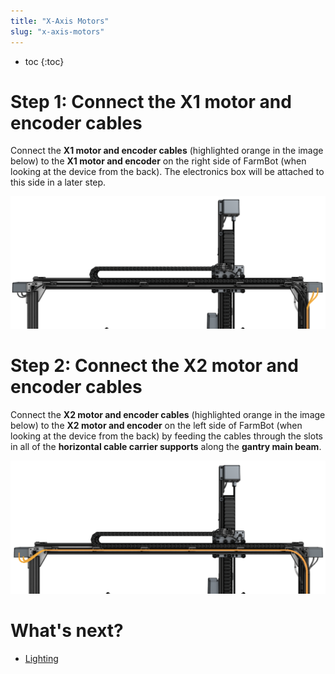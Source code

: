 ```yaml
---
title: "X-Axis Motors"
slug: "x-axis-motors"
---
```


* toc
{:toc}


# Step 1: Connect the X1 motor and encoder cables

Connect the **X1 motor and encoder cables** (highlighted orange in the image below) to the **X1 motor and encoder** on the right side of FarmBot (when looking at the device from the back). The electronics box will be attached to this side in a later step.

![x1 motor cable from back](_images/x1_motor_cable_from_back.png)

# Step 2: Connect the X2 motor and encoder cables

Connect the **X2 motor and encoder cables** (highlighted orange in the image below) to the **X2 motor and encoder** on the left side of FarmBot (when looking at the device from the back) by feeding the cables through the slots in all of the **horizontal cable carrier supports** along the **gantry main beam**.

![x2 motor cable from back](_images/x2_motor_cable_from_back.png)


# What's next?

 * [Lighting](lighting.md)
